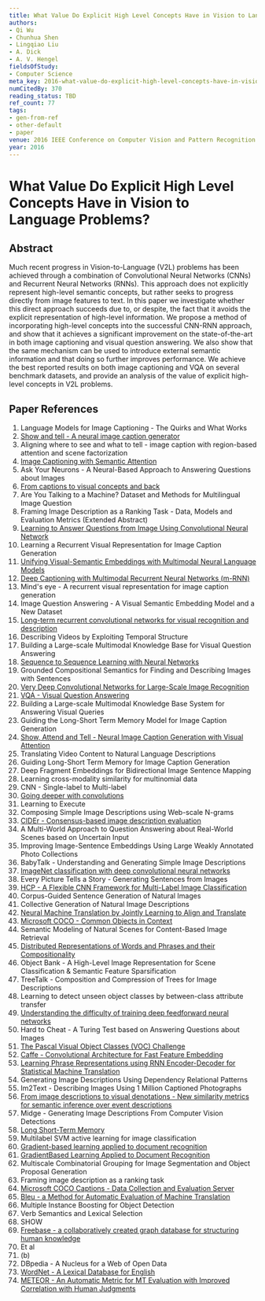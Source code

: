 ```yaml
---
title: What Value Do Explicit High Level Concepts Have in Vision to Language Problems?
authors:
- Qi Wu
- Chunhua Shen
- Lingqiao Liu
- A. Dick
- A. V. Hengel
fieldsOfStudy:
- Computer Science
meta_key: 2016-what-value-do-explicit-high-level-concepts-have-in-vision-to-language-problems
numCitedBy: 370
reading_status: TBD
ref_count: 77
tags:
- gen-from-ref
- other-default
- paper
venue: 2016 IEEE Conference on Computer Vision and Pattern Recognition (CVPR)
year: 2016
---
```


# What Value Do Explicit High Level Concepts Have in Vision to Language Problems?

## Abstract

Much recent progress in Vision-to-Language (V2L) problems has been achieved through a combination of Convolutional Neural Networks (CNNs) and Recurrent Neural Networks (RNNs). This approach does not explicitly represent high-level semantic concepts, but rather seeks to progress directly from image features to text. In this paper we investigate whether this direct approach succeeds due to, or despite, the fact that it avoids the explicit representation of high-level information. We propose a method of incorporating high-level concepts into the successful CNN-RNN approach, and show that it achieves a significant improvement on the state-of-the-art in both image captioning and visual question answering. We also show that the same mechanism can be used to introduce external semantic information and that doing so further improves performance. We achieve the best reported results on both image captioning and VQA on several benchmark datasets, and provide an analysis of the value of explicit high-level concepts in V2L problems.

## Paper References

1. Language Models for Image Captioning - The Quirks and What Works
2. [Show and tell - A neural image caption generator](2015-show-and-tell-a-neural-image-caption-generator)
3. Aligning where to see and what to tell - image caption with region-based attention and scene factorization
4. [Image Captioning with Semantic Attention](2016-image-captioning-with-semantic-attention)
5. Ask Your Neurons - A Neural-Based Approach to Answering Questions about Images
6. [From captions to visual concepts and back](2015-from-captions-to-visual-concepts-and-back)
7. Are You Talking to a Machine? Dataset and Methods for Multilingual Image Question
8. Framing Image Description as a Ranking Task - Data, Models and Evaluation Metrics (Extended Abstract)
9. [Learning to Answer Questions from Image Using Convolutional Neural Network](2016-learning-to-answer-questions-from-image-using-convolutional-neural-network)
10. Learning a Recurrent Visual Representation for Image Caption Generation
11. [Unifying Visual-Semantic Embeddings with Multimodal Neural Language Models](2014-unifying-visual-semantic-embeddings-with-multimodal-neural-language-models)
12. [Deep Captioning with Multimodal Recurrent Neural Networks (m-RNN)](2015-deep-captioning-with-multimodal-recurrent-neural-networks-m-rnn)
13. Mind's eye - A recurrent visual representation for image caption generation
14. Image Question Answering - A Visual Semantic Embedding Model and a New Dataset
15. [Long-term recurrent convolutional networks for visual recognition and description](2015-long-term-recurrent-convolutional-networks-for-visual-recognition-and-description)
16. Describing Videos by Exploiting Temporal Structure
17. Building a Large-scale Multimodal Knowledge Base for Visual Question Answering
18. [Sequence to Sequence Learning with Neural Networks](2014-sequence-to-sequence-learning-with-neural-networks)
19. Grounded Compositional Semantics for Finding and Describing Images with Sentences
20. [Very Deep Convolutional Networks for Large-Scale Image Recognition](2015-very-deep-convolutional-networks-for-large-scale-image-recognition)
21. [VQA - Visual Question Answering](2015-vqa-visual-question-answering)
22. Building a Large-scale Multimodal Knowledge Base System for Answering Visual Queries
23. Guiding the Long-Short Term Memory Model for Image Caption Generation
24. [Show, Attend and Tell - Neural Image Caption Generation with Visual Attention](2015-show-attend-and-tell-neural-image-caption-generation-with-visual-attention)
25. Translating Video Content to Natural Language Descriptions
26. Guiding Long-Short Term Memory for Image Caption Generation
27. Deep Fragment Embeddings for Bidirectional Image Sentence Mapping
28. Learning cross-modality similarity for multinomial data
29. CNN - Single-label to Multi-label
30. [Going deeper with convolutions](2015-going-deeper-with-convolutions)
31. Learning to Execute
32. Composing Simple Image Descriptions using Web-scale N-grams
33. [CIDEr - Consensus-based image description evaluation](2015-cider-consensus-based-image-description-evaluation)
34. A Multi-World Approach to Question Answering about Real-World Scenes based on Uncertain Input
35. Improving Image-Sentence Embeddings Using Large Weakly Annotated Photo Collections
36. BabyTalk - Understanding and Generating Simple Image Descriptions
37. [ImageNet classification with deep convolutional neural networks](2012-imagenet-classification-with-deep-convolutional-neural-networks)
38. Every Picture Tells a Story - Generating Sentences from Images
39. [HCP - A Flexible CNN Framework for Multi-Label Image Classification](2016-hcp-a-flexible-cnn-framework-for-multi-label-image-classification)
40. Corpus-Guided Sentence Generation of Natural Images
41. Collective Generation of Natural Image Descriptions
42. [Neural Machine Translation by Jointly Learning to Align and Translate](2015-neural-machine-translation-by-jointly-learning-to-align-and-translate)
43. [Microsoft COCO - Common Objects in Context](2014-microsoft-coco-common-objects-in-context)
44. Semantic Modeling of Natural Scenes for Content-Based Image Retrieval
45. [Distributed Representations of Words and Phrases and their Compositionality](2013-distributed-representations-of-words-and-phrases-and-their-compositionality)
46. Object Bank - A High-Level Image Representation for Scene Classification & Semantic Feature Sparsification
47. TreeTalk - Composition and Compression of Trees for Image Descriptions
48. Learning to detect unseen object classes by between-class attribute transfer
49. [Understanding the difficulty of training deep feedforward neural networks](2010-understanding-the-difficulty-of-training-deep-feedforward-neural-networks)
50. Hard to Cheat - A Turing Test based on Answering Questions about Images
51. [The Pascal Visual Object Classes (VOC) Challenge](2009-the-pascal-visual-object-classes-voc-challenge)
52. [Caffe - Convolutional Architecture for Fast Feature Embedding](2014-caffe-convolutional-architecture-for-fast-feature-embedding)
53. [Learning Phrase Representations using RNN Encoder-Decoder for Statistical Machine Translation](2014-learning-phrase-representations-using-rnn-encoder-decoder-for-statistical-machine-translation)
54. Generating Image Descriptions Using Dependency Relational Patterns
55. Im2Text - Describing Images Using 1 Million Captioned Photographs
56. [From image descriptions to visual denotations - New similarity metrics for semantic inference over event descriptions](2014-from-image-descriptions-to-visual-denotations-new-similarity-metrics-for-semantic-inference-over-event-descriptions)
57. Midge - Generating Image Descriptions From Computer Vision Detections
58. [Long Short-Term Memory](1997-long-short-term-memory)
59. Multilabel SVM active learning for image classification
60. [Gradient-based learning applied to document recognition](1998-gradient-based-learning-applied-to-document-recognition)
61. [GradientBased Learning Applied to Document Recognition](2001-gradientbased-learning-applied-to-document-recognition)
62. Multiscale Combinatorial Grouping for Image Segmentation and Object Proposal Generation
63. Framing image description as a ranking task
64. [Microsoft COCO Captions - Data Collection and Evaluation Server](2015-microsoft-coco-captions-data-collection-and-evaluation-server)
65. [Bleu - a Method for Automatic Evaluation of Machine Translation](2002-bleu-a-method-for-automatic-evaluation-of-machine-translation)
66. Multiple Instance Boosting for Object Detection
67. Verb Semantics and Lexical Selection
68. SHOW
69. [Freebase - a collaboratively created graph database for structuring human knowledge](2008-freebase-a-collaboratively-created-graph-database-for-structuring-human-knowledge)
70. Et al
71. (b)
72. DBpedia - A Nucleus for a Web of Open Data
73. [WordNet - A Lexical Database for English](1992-wordnet-a-lexical-database-for-english)
74. [METEOR - An Automatic Metric for MT Evaluation with Improved Correlation with Human Judgments](2005-meteor-an-automatic-metric-for-mt-evaluation-with-improved-correlation-with-human-judgments)
